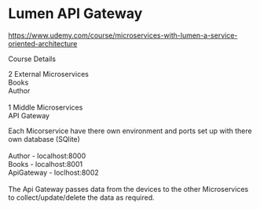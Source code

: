 # Lumen API Gateway

https://www.udemy.com/course/microservices-with-lumen-a-service-oriented-architecture

Course Details

2 External Microservices
<br />Books
<br />Author
<br />
<br />
1 Middle Microservices
<br />API Gateway

Each Micorservice have there own environment and ports set up with there own database (SQlite)
<br />
<br />Author - localhost:8000
<br />Books - localhost:8001
<br />ApiGateway - loclhost:8002
<br />
<br />
The Api Gateway passes data from the devices to the other Microservices to collect/update/delete the data as required.

